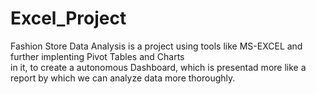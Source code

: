 # Excel_Project
Fashion Store Data Analysis is a project using tools like MS-EXCEL and further implenting Pivot Tables and Charts<br>
in it, to create a autonomous Dashboard, which is presentad more like a report by which we can analyze data more thoroughly.
